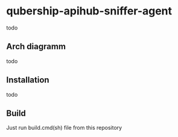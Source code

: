 # qubership-apihub-sniffer-agent

todo

## Arch diagramm

todo

## Installation

todo


## Build

Just run build.cmd(sh) file from this repository
